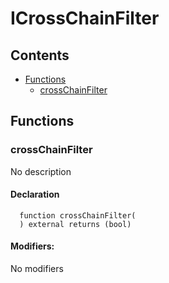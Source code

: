 # ICrossChainFilter





## Contents
<!-- START doctoc generated TOC please keep comment here to allow auto update -->
<!-- DON'T EDIT THIS SECTION, INSTEAD RE-RUN doctoc TO UPDATE -->

- [Functions](#functions)
  - [crossChainFilter](#crosschainfilter)

<!-- END doctoc generated TOC please keep comment here to allow auto update -->




## Functions

### crossChainFilter
No description


#### Declaration
```solidity
  function crossChainFilter(
  ) external returns (bool)
```

#### Modifiers:
No modifiers





